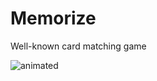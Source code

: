 # Memorize
Well-known card matching game

<p align="left">
  <img src="https://github.com/4gt10/Memorize/blob/master/sample.gif" alt="animated" />
</p>
